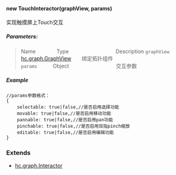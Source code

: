 
#### new TouchInteractor(graphView, params)

实现触摸屏上Touch交互

##### Parameters:
>Name&emsp;&emsp;&emsp;&emsp;Type&emsp;&emsp;&emsp;&emsp;&emsp;&emsp;&emsp;&emsp;&emsp;Description 
`graphView`&emsp;&emsp;[hc.graph.GraphView](hc.graph.GraphView.html)&emsp;&emsp;绑定拓扑组件  
`params`&emsp;&emsp;&emsp;Object&emsp;&emsp;&emsp;&emsp;&emsp;&emsp;&emsp;&emsp;&emsp;交互参数 

##### Example

    //params参数格式：
    {
    	selectable: true|false,//是否启用选择功能
    	movable: true|false,//是否启用移动功能
    	pannable: true|false,//是否启用pan功能
    	pinchable: true|false,//是否启用双指pinch缩放
    	editable: true|false,//是否启用编辑功能
    }

### Extends

*   [hc.graph.Interactor](hc.graph.Interactor.html)
